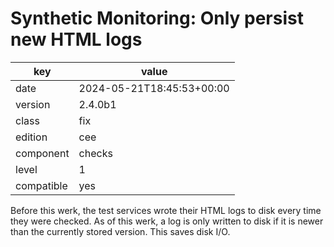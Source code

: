 [//]: # (werk v2)
# Synthetic Monitoring: Only persist new HTML logs

key        | value
---------- | ---
date       | 2024-05-21T18:45:53+00:00
version    | 2.4.0b1
class      | fix
edition    | cee
component  | checks
level      | 1
compatible | yes

Before this werk, the test services wrote their HTML logs to disk every time they were checked. As
of this werk, a log is only written to disk if it is newer than the currently stored version. This
saves disk I/O.
